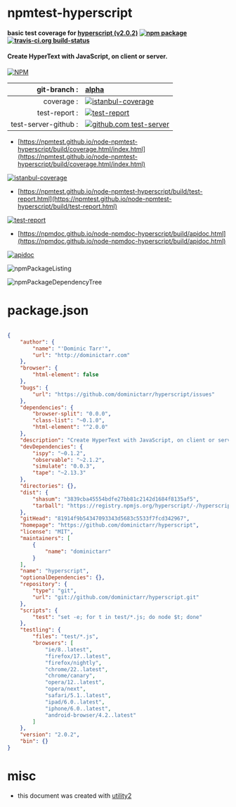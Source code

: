# npmtest-hyperscript

#### basic test coverage for  [hyperscript (v2.0.2)](https://github.com/dominictarr/hyperscript)  [![npm package](https://img.shields.io/npm/v/npmtest-hyperscript.svg?style=flat-square)](https://www.npmjs.org/package/npmtest-hyperscript) [![travis-ci.org build-status](https://api.travis-ci.org/npmtest/node-npmtest-hyperscript.svg)](https://travis-ci.org/npmtest/node-npmtest-hyperscript)

#### Create HyperText with JavaScript, on client or server.

[![NPM](https://nodei.co/npm/hyperscript.png?downloads=true&downloadRank=true&stars=true)](https://www.npmjs.com/package/hyperscript)

| git-branch : | [alpha](https://github.com/npmtest/node-npmtest-hyperscript/tree/alpha)|
|--:|:--|
| coverage : | [![istanbul-coverage](https://npmtest.github.io/node-npmtest-hyperscript/build/coverage.badge.svg)](https://npmtest.github.io/node-npmtest-hyperscript/build/coverage.html/index.html)|
| test-report : | [![test-report](https://npmtest.github.io/node-npmtest-hyperscript/build/test-report.badge.svg)](https://npmtest.github.io/node-npmtest-hyperscript/build/test-report.html)|
| test-server-github : | [![github.com test-server](https://npmtest.github.io/node-npmtest-hyperscript/GitHub-Mark-32px.png)](https://npmtest.github.io/node-npmtest-hyperscript/build/app/index.html) | | build-artifacts : | [![build-artifacts](https://npmtest.github.io/node-npmtest-hyperscript/glyphicons_144_folder_open.png)](https://github.com/npmtest/node-npmtest-hyperscript/tree/gh-pages/build)|

- [https://npmtest.github.io/node-npmtest-hyperscript/build/coverage.html/index.html](https://npmtest.github.io/node-npmtest-hyperscript/build/coverage.html/index.html)

[![istanbul-coverage](https://npmtest.github.io/node-npmtest-hyperscript/build/screenCapture.buildCi.browser.%252Ftmp%252Fbuild%252Fcoverage.lib.html.png)](https://npmtest.github.io/node-npmtest-hyperscript/build/coverage.html/index.html)

- [https://npmtest.github.io/node-npmtest-hyperscript/build/test-report.html](https://npmtest.github.io/node-npmtest-hyperscript/build/test-report.html)

[![test-report](https://npmtest.github.io/node-npmtest-hyperscript/build/screenCapture.buildCi.browser.%252Ftmp%252Fbuild%252Ftest-report.html.png)](https://npmtest.github.io/node-npmtest-hyperscript/build/test-report.html)

- [https://npmdoc.github.io/node-npmdoc-hyperscript/build/apidoc.html](https://npmdoc.github.io/node-npmdoc-hyperscript/build/apidoc.html)

[![apidoc](https://npmdoc.github.io/node-npmdoc-hyperscript/build/screenCapture.buildCi.browser.%252Ftmp%252Fbuild%252Fapidoc.html.png)](https://npmdoc.github.io/node-npmdoc-hyperscript/build/apidoc.html)

![npmPackageListing](https://npmtest.github.io/node-npmtest-hyperscript/build/screenCapture.npmPackageListing.svg)

![npmPackageDependencyTree](https://npmtest.github.io/node-npmtest-hyperscript/build/screenCapture.npmPackageDependencyTree.svg)



# package.json

```json

{
    "author": {
        "name": "'Dominic Tarr'",
        "url": "http://dominictarr.com"
    },
    "browser": {
        "html-element": false
    },
    "bugs": {
        "url": "https://github.com/dominictarr/hyperscript/issues"
    },
    "dependencies": {
        "browser-split": "0.0.0",
        "class-list": "~0.1.0",
        "html-element": "^2.0.0"
    },
    "description": "Create HyperText with JavaScript, on client or server.",
    "devDependencies": {
        "ispy": "~0.1.2",
        "observable": "~2.1.2",
        "simulate": "0.0.3",
        "tape": "~2.13.3"
    },
    "directories": {},
    "dist": {
        "shasum": "3839cba45554bdfe27bb81c2142d1684f8135af5",
        "tarball": "https://registry.npmjs.org/hyperscript/-/hyperscript-2.0.2.tgz"
    },
    "gitHead": "81914f9b54347093343d5683c5533f7fcd342967",
    "homepage": "https://github.com/dominictarr/hyperscript",
    "license": "MIT",
    "maintainers": [
        {
            "name": "dominictarr"
        }
    ],
    "name": "hyperscript",
    "optionalDependencies": {},
    "repository": {
        "type": "git",
        "url": "git://github.com/dominictarr/hyperscript.git"
    },
    "scripts": {
        "test": "set -e; for t in test/*.js; do node $t; done"
    },
    "testling": {
        "files": "test/*.js",
        "browsers": [
            "ie/8..latest",
            "firefox/17..latest",
            "firefox/nightly",
            "chrome/22..latest",
            "chrome/canary",
            "opera/12..latest",
            "opera/next",
            "safari/5.1..latest",
            "ipad/6.0..latest",
            "iphone/6.0..latest",
            "android-browser/4.2..latest"
        ]
    },
    "version": "2.0.2",
    "bin": {}
}
```



# misc
- this document was created with [utility2](https://github.com/kaizhu256/node-utility2)
